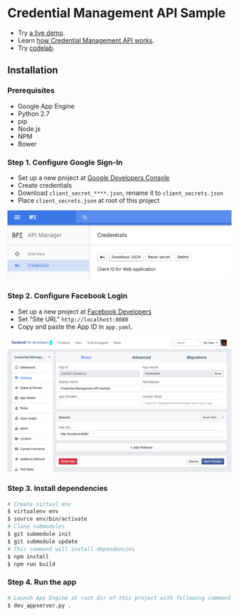 # Credential Management API Sample

- Try [a live demo](https://credential-management-sample.appspot.com).
- Learn [how Credential Management API works](https://developers.google.com/web/updates/2016/04/credential-management-api).
- Try [codelab](https://g.co/codelabs/cmapi).

## Installation

### Prerequisites
- Google App Engine
- Python 2.7
- pip
- Node.js
- NPM
- Bower

### Step 1. Configure Google Sign-In
- Set up a new project at [Google Developers Console](https://console.developers.google.com/)
- Create credentials
- Download `client_secret_****.json`, rename it to `client_secrets.json`
- Place `client_secrets.json` at root of this project

![](static/images/howto/gsi_config.png)

### Step 2. Configure Facebook Login
- Set up a new project at [Facebook Developers](https://developers.facebook.com/)
- Set "Site URL" `http://localhost:8080`
- Copy and paste the App ID in `app.yaml`.

![](static/images/howto/fb_config.png)

### Step 3. Install dependencies
```sh
# Create virtual env
$ virtualenv env
$ source env/bin/activate
# Clone submodules
$ git submodule init
$ git submodule update
# This command will install dependencies
$ npm install
$ npm run build
```

### Step 4. Run the app
```sh
# Launch App Engine at root dir of this project with following command
$ dev_appserver.py .
```
